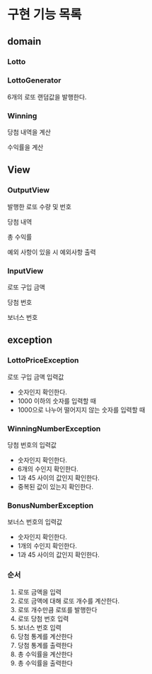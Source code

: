 # 구현 기능 목록

## domain

### Lotto

### LottoGenerator

6개의 로또 랜덤값을 발행한다.

### Winning

당첨 내역을 계산

수익률을 계산

## View

### OutputView

발행한 로또 수량 및 번호

당첨 내역

총 수익률

예외 사항이 있을 시 예외사항 출력

### InputView

로또 구입 금액

당첨 번호

보너스 번호

## exception

### LottoPriceException

로또 구입 금액 입력값

- 숫자인지 확인한다.
- 1000 이하의 숫자를 입력할 때
- 1000으로 나누어 떨어지지 않는 숫자를 입력할 때

### WinningNumberException

당첨 번호의 입력값

- 숫자인지 확인한다.
- 6개의 수인지 확인한다.
- 1과 45 사이의 값인지 확인한다.
- 중복된 값이 있는지 확인한다.

### BonusNumberException

보너스 번호의 입력값

- 숫자인지 확인한다.
- 1개의 수인지 확인한다.
- 1과 45 사이의 값인지 확인한다.

### 순서

1. 로또 금액을 입력
2. 로또 금액에 대해 로또 개수를 계산한다.
3. 로또 개수만큼 로또를 발행한다
4. 로또 당첨 번호 입력
5. 보너스 번호 입력
6. 당첨 통계를 계산한다
7. 당첨 통계를 출력한다
8. 총 수익률을 계산한다
9. 총 수익률을 출력한다